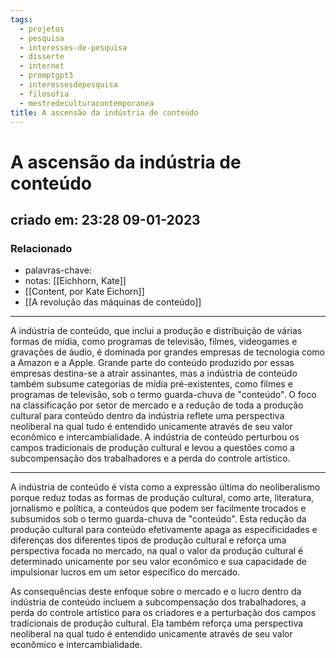 ```yaml
---
tags:
  - projetos
  - pesquisa
  - interesses-de-pesquisa
  - disserte
  - internet
  - promptgpt3
  - interessesdepesquisa
  - filosofia
  - mestredeculturacontemporanea
title: A ascensão da indústria de conteúdo
---
```


# A ascensão da indústria de conteúdo

## criado em: 23:28 09-01-2023

### Relacionado

- palavras-chave: 
- notas: [[Eichhorn, Kate]]
- [[Content, por Kate Eichorn]]
- [[A revolução das máquinas de conteúdo]]
---

A indústria de conteúdo, que inclui a produção e distribuição de várias formas de mídia, como programas de televisão, filmes, videogames e gravações de áudio, é dominada por grandes empresas de tecnologia como a Amazon e a Apple. Grande parte do conteúdo produzido por essas empresas destina-se a atrair assinantes, mas a indústria de conteúdo também subsume categorias de mídia pré-existentes, como filmes e programas de televisão, sob o termo guarda-chuva de "conteúdo". O foco na classificação por setor de mercado e a redução de toda a produção cultural para conteúdo dentro da indústria reflete uma perspectiva neoliberal na qual tudo é entendido unicamente através de seu valor econômico e intercambialidade. A indústria de conteúdo perturbou os campos tradicionais de produção cultural e levou a questões como a subcompensação dos trabalhadores e a perda do controle artístico.

---

A indústria de conteúdo é vista como a expressão última do neoliberalismo porque reduz todas as formas de produção cultural, como arte, literatura, jornalismo e política, a conteúdos que podem ser facilmente trocados e subsumidos sob o termo guarda-chuva de "conteúdo". Esta redução da produção cultural para conteúdo efetivamente apaga as especificidades e diferenças dos diferentes tipos de produção cultural e reforça uma perspectiva focada no mercado, na qual o valor da produção cultural é determinado unicamente por seu valor econômico e sua capacidade de impulsionar lucros em um setor específico do mercado.

As consequências deste enfoque sobre o mercado e o lucro dentro da indústria de conteúdo incluem a subcompensação dos trabalhadores, a perda do controle artístico para os criadores e a perturbação dos campos tradicionais de produção cultural. Ela também reforça uma perspectiva neoliberal na qual tudo é entendido unicamente através de seu valor econômico e intercambialidade.
